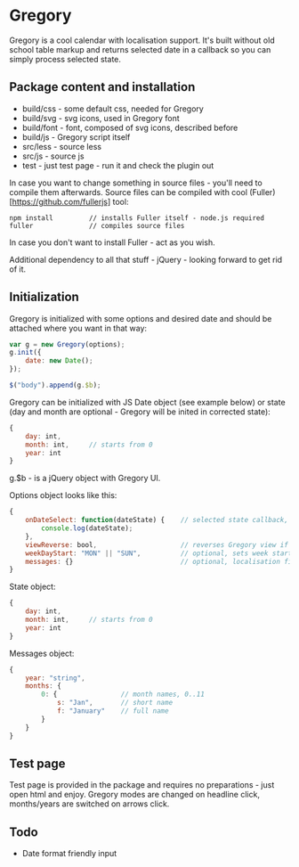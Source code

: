 Gregory
=======

Gregory is a cool calendar with localisation support. It's built without old school table markup and returns selected date in a callback so you can simply process selected state. 

## Package content and installation

* build/css - some default css, needed for Gregory
* build/svg - svg icons, used in Gregory font
* build/font - font, composed of svg icons, described before
* build/js - Gregory script itself
* src/less - source less
* src/js - source js
* test - just test page - run it and check the plugin out 

In case you want to change something in source files - you'll need to compile them afterwards. Source files can be compiled with cool (Fuller)[https://github.com/fullerjs] tool:
```
npm install 		// installs Fuller itself - node.js required
fuller 				// compiles source files
```

In case you don't want to install Fuller - act as you wish.

Additional dependency to all that stuff - jQuery - looking forward to get rid of it.

## Initialization 
Gregory is initialized with some options and desired date and should be attached where you want in that way:
```js
var g = new Gregory(options);
g.init({
	date: new Date();
});

$("body").append(g.$b);
```

Gregory can be initialized with JS Date object (see example below) or state (day and month are optional - Gregory will be inited in corrected state):
```js
{
	day: int,
	month: int, 	// starts from 0
	year: int
}
```

g.$b - is a jQuery object with Gregory UI.

Options object looks like this:
```js
{
    onDateSelect: function(dateState) {    // selected state callback, state will be described further
        console.log(dateState);
    },
    viewReverse: bool,					   // reverses Gregory view if true - controls and info will be at the bottom and dates - at the top
    weekDayStart: "MON" || "SUN",		   // optional, sets week start day - Monday default
    messages: {}						   // optional, localisation file - english month names default, will be described further
}
```

State object:
```js
{
	day: int,
	month: int, 	// starts from 0
	year: int
}
```

Messages object:
```js
{
	year: "string",
	months: {
		0: { 				// month names, 0..11
			s: "Jan",		// short name
			f: "January"	// full name
		}
	}
}
```

## Test page
Test page is provided in the package and requires no preparations - just open html and enjoy. Gregory modes are changed on headline click, months/years are switched on arrows click.

## Todo
* Date format friendly input